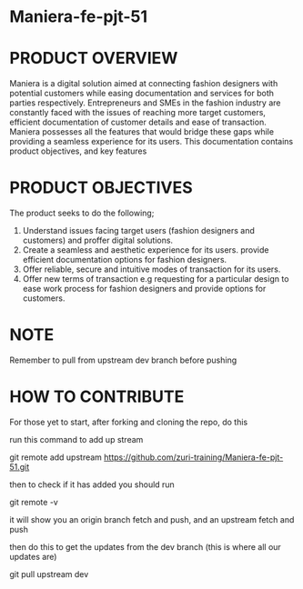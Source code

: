 # Maniera-fe-pjt-51

# PRODUCT OVERVIEW

Maniera is a digital solution aimed at connecting fashion designers with potential customers while easing documentation and services for both parties respectively.
Entrepreneurs and SMEs in the fashion industry are constantly faced with the issues of reaching more target customers, efficient documentation of customer details and ease of transaction.
Maniera possesses all the features that would bridge these gaps while providing a seamless experience for its users.
This documentation contains product objectives, and key features

# PRODUCT OBJECTIVES

The product seeks to do the following;

1. Understand issues facing target users (fashion designers and customers) and proffer digital solutions.
2. Create a seamless and aesthetic experience for its users.
   provide efficient documentation options for fashion designers.
3. Offer reliable, secure and intuitive modes of transaction for its users.
4. Offer new terms of transaction e.g requesting for a particular design to ease work process for fashion designers and provide options for customers.

# NOTE

Remember to pull from upstream dev branch before pushing

# HOW TO CONTRIBUTE

For those yet to start, after forking and cloning the repo, do this

run this command to add up stream

git remote add upstream https://github.com/zuri-training/Maniera-fe-pjt-51.git

then to check if it has added you should run

git remote -v

it will show you an origin branch fetch and push, and an upstream fetch and push

then do this to get the updates from the dev branch (this is where all our updates are)

git pull upstream dev

